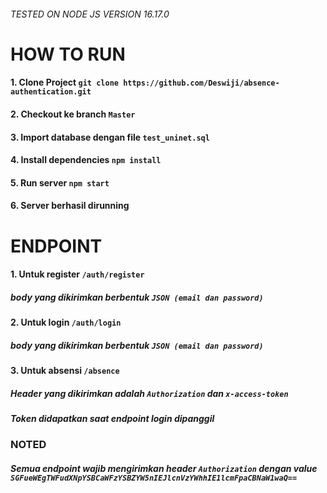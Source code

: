###### TESTED ON NODE JS VERSION 16.17.0

# HOW TO RUN

#### 1. Clone Project `git clone https://github.com/Deswiji/absence-authentication.git`

#### 2. Checkout ke branch `Master`

#### 3. Import database dengan file `test_uninet.sql`

#### 4. Install dependencies `npm install`

#### 5. Run server `npm start`

#### 6. Server berhasil dirunning

# ENDPOINT

#### 1. Untuk register `/auth/register`

##### body yang dikirimkan berbentuk `JSON (email dan password)`

#### 2. Untuk login `/auth/login`

##### body yang dikirimkan berbentuk `JSON (email dan password)`

#### 3. Untuk absensi `/absence`

##### Header yang dikirimkan adalah `Authorization` dan `x-access-token`

##### Token didapatkan saat endpoint login dipanggil

### NOTED

##### Semua endpoint wajib mengirimkan header `Authorization` dengan value `SGFueWEgTWFudXNpYSBCaWFzYSBZYW5nIEJlcnVzYWhhIE1lcmFpaCBNaW1waQ==`
